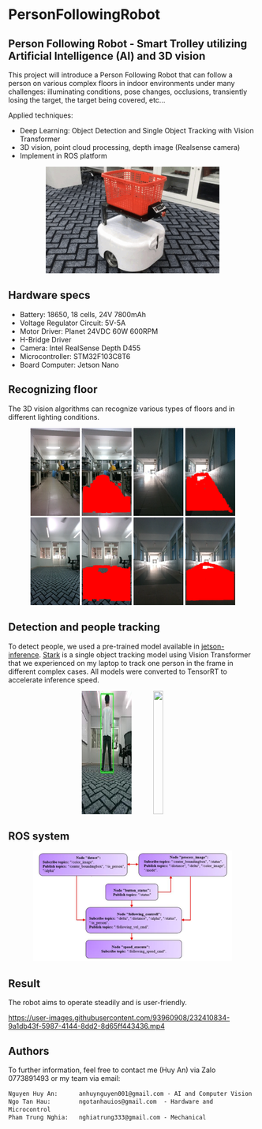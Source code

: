# PersonFollowingRobot
Person Following Robot - Smart Trolley utilizing Artificial Intelligence (AI) and 3D vision
---

This project will introduce a Person Following Robot that can follow a person on various complex floors in indoor environments under many challenges: illuminating conditions, pose changes, occlusions, transiently losing the target, the target being covered, etc... 

Applied techniques:
- Deep Learning: Object Detection and Single Object Tracking with Vision Transformer
- 3D vision, point cloud processing, depth image (Realsense camera)
- Implement in ROS platform

<div align="center">
    <img src="imgs/personfollowingrobot.png" width="70%"/>
</div>

## Hardware specs

- Battery: 18650, 18 cells, 24V 7800mAh
- Voltage Regulator Circuit: 5V-5A
- Motor Driver: Planet 24VDC 60W 600RPM
- H-Bridge Driver
- Camera: Intel RealSense Depth D455
- Microcontroller: STM32F103C8T6
- Board Computer: Jetson Nano

## Recognizing floor

The 3D vision algorithms can recognize various types of floors and in different lighting conditions.

<div align="center">
    <img src="imgs/floor1.png" width="20%"/>
    <img src="imgs/processed_floor1.png" width="20%"/>
    <img src="imgs/floor2.png" width="20%"/>
    <img src="imgs/processed_floor2.png" width="20%"/>
</div> 

<div align="center">
    <img src="imgs/floor3.png" width="20%"/>
    <img src="imgs/processed_floor3.png" width="20%"/>
    <img src="imgs/floor4.png" width="20%"/>
    <img src="imgs/processed_floor4.png" width="20%"/>
</div> 

## Detection and people tracking

To detect people, we used a pre-trained model available in [jetson-inference](https://github.com/dusty-nv/jetson-inference). [Stark](https://github.com/researchmm/Stark) is a single object tracking model using Vision Transformer that we experienced on my laptop to track one person in the frame in different complex cases. All models were converted to TensorRT to accelerate inference speed.

<div align="center">
    <img src="imgs/detection.png" width="20%" height="250"/>
    <img src="https://user-images.githubusercontent.com/93960908/232408536-4784d4c1-0a7f-4690-b52a-10d7c883ae7b.gif" width="20%" height="250"/>
</div> 

## ROS system

<div align="center">
    <img src="imgs/ros.png" width="80%">
</div>

## Result

The robot aims to operate steadily and is user-friendly.

https://user-images.githubusercontent.com/93960908/232410834-9a1db43f-5987-4144-8dd2-8d65ff443436.mp4

## Authors

To further information, feel free to contact me (Huy An) via Zalo 0773891493 or my team via email:

```
Nguyen Huy An:      anhuynguyen001@gmail.com - AI and Computer Vision
Ngo Tan Hau:        ngotanhauios@gmail.com  - Hardware and Microcontrol
Pham Trung Nghia:   nghiatrung333@gmail.com - Mechanical
```

